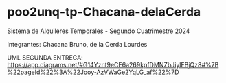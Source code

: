 # poo2unq-tp-Chacana-delaCerda

Sistema de Alquileres Temporales - Segundo Cuatrimestre 2024

Integrantes:
Chacana Bruno,
de la Cerda Lourdes

UML SEGUNDA ENTREGA: https://app.diagrams.net/#G14Yznt9eCE6a269kpfDMNZbJiylFBjQz8#%7B%22pageId%22%3A%22Jooy-AzVWaGe2YqLG_af%22%7D
